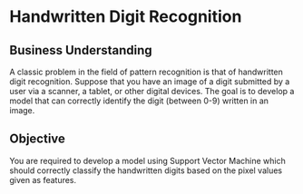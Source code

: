 # Handwritten Digit Recognition

## Business Understanding

A classic problem in the field of pattern recognition is that of handwritten digit recognition. Suppose that you have an image of a digit submitted by a user via a scanner, a tablet, or other digital devices. The goal is to develop a model that can correctly identify the digit (between 0-9) written in an image. 

 
## Objective

You are required to develop a model using Support Vector Machine which should correctly classify the handwritten digits based on the pixel values given as features.
